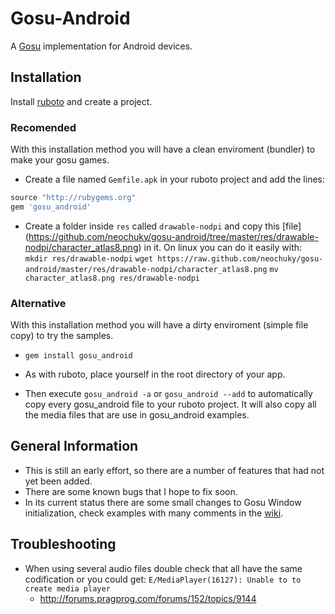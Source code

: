 Gosu-Android
============
A [Gosu](http://www.libgosu.org/) implementation for Android devices.

Installation
-----------

Install [ruboto](https://github.com/ruboto/ruboto/) and create a project. 

### Recomended

With this installation method you will have a clean enviroment (bundler) to make your gosu games.

* Create a file named `Gemfile.apk` in your ruboto project and add the lines:

```ruby
source "http://rubygems.org"
gem 'gosu_android'
```

* Create a folder inside `res` called `drawable-nodpi` and copy this [file] (https://github.com/neochuky/gosu-android/tree/master/res/drawable-nodpi/character_atlas8.png)
in it. On linux you can do it easily with: 
`mkdir res/drawable-nodpi` 
`wget https://raw.github.com/neochuky/gosu-android/master/res/drawable-nodpi/character_atlas8.png` 
`mv character_atlas8.png res/drawable-nodpi`

### Alternative
With this installation method you will have a dirty enviroment (simple file copy) to try the samples.

* `gem install gosu_android`

* As with ruboto, place yourself in the root directory of your app.
* Then execute `gosu_android -a` or `gosu_android --add` to automatically copy every gosu_android file to your ruboto project. 
It will also copy all the media files that are use in gosu_android examples.

General Information
-------------------
* This is still an early effort, so there are a number of features that had not yet been added. 
* There are some known bugs that I hope to fix soon.
* In its current status there are some small changes to Gosu Window initialization, check examples with many comments in the [wiki](https://github.com/neochuky/gosu-android/wiki).

Troubleshooting
-------------------
* When using several audio files double check that all have the same codification or you could get: `E/MediaPlayer(16127): Unable to to create media player`
 	* http://forums.pragprog.com/forums/152/topics/9144
